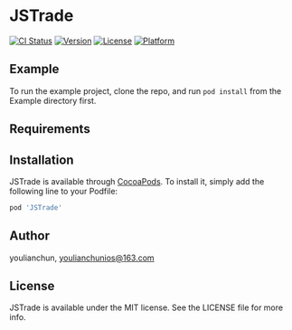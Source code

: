# JSTrade

[![CI Status](https://img.shields.io/travis/youlianchun/JSTrade.svg?style=flat)](https://travis-ci.org/youlianchun/JSTrade)
[![Version](https://img.shields.io/cocoapods/v/JSTrade.svg?style=flat)](https://cocoapods.org/pods/JSTrade)
[![License](https://img.shields.io/cocoapods/l/JSTrade.svg?style=flat)](https://cocoapods.org/pods/JSTrade)
[![Platform](https://img.shields.io/cocoapods/p/JSTrade.svg?style=flat)](https://cocoapods.org/pods/JSTrade)

## Example

To run the example project, clone the repo, and run `pod install` from the Example directory first.

## Requirements

## Installation

JSTrade is available through [CocoaPods](https://cocoapods.org). To install
it, simply add the following line to your Podfile:

```ruby
pod 'JSTrade'
```

## Author

youlianchun, youlianchunios@163.com

## License

JSTrade is available under the MIT license. See the LICENSE file for more info.
